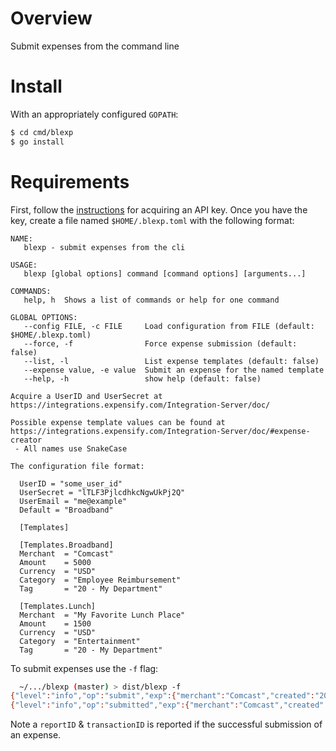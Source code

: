 # Overview

Submit expenses from the command line

# Install
With an appropriately configured `GOPATH`:

```sh
$ cd cmd/blexp
$ go install
```

# Requirements

First, follow the [instructions](https://integrations.expensify.com/Integration-Server/doc/) for acquiring an API key. Once you have the key, create a file named `$HOME/.blexp.toml` with the following format:

```
NAME:
   blexp - submit expenses from the cli

USAGE:
   blexp [global options] command [command options] [arguments...]

COMMANDS:
   help, h  Shows a list of commands or help for one command

GLOBAL OPTIONS:
   --config FILE, -c FILE     Load configuration from FILE (default: $HOME/.blexp.toml)
   --force, -f                Force expense submission (default: false)
   --list, -l                 List expense templates (default: false)
   --expense value, -e value  Submit an expense for the named template
   --help, -h                 show help (default: false)

Acquire a UserID and UserSecret at https://integrations.expensify.com/Integration-Server/doc/

Possible expense template values can be found at https://integrations.expensify.com/Integration-Server/doc/#expense-creator
 - All names use SnakeCase

The configuration file format:

  UserID = "some_user_id"
  UserSecret = "lTLF3PjlcdhkcNgwUkPj2Q"
  UserEmail = "me@example"
  Default = "Broadband"

  [Templates]

  [Templates.Broadband]
  Merchant  = "Comcast"
  Amount    = 5000
  Currency  = "USD"
  Category  = "Employee Reimbursement"
  Tag       = "20 - My Department"

  [Templates.Lunch]
  Merchant  = "My Favorite Lunch Place"
  Amount    = 1500
  Currency  = "USD"
  Category  = "Entertainment"
  Tag       = "20 - My Department"
  ```

To submit expenses use the `-f` flag:

```sh
  ~/.../blexp (master) > dist/blexp -f
{"level":"info","op":"submit","exp":{"merchant":"Comcast","created":"2020-10-11","amount":5000,"currency":"USD","category":"Employee Reimbursement","tag":"20 - My Department","comment":"blexp: 3981e936"},"time":"2020-10-11T18:39:53-07:00","message":"submitting expense"}
{"level":"info","op":"submitted","exp":{"merchant":"Comcast","created":"2020-10-11","amount":5000,"currency":"USD","category":"Employee Reimbursement","tag":"20 - My Department","comment":"blexp: 3981e936","reportID":6509469,"transactionID":"4309220672839"},"time":"2020-10-11T18:39:54-07:00"}
```

Note a `reportID` & `transactionID` is reported if the successful submission of an expense.

